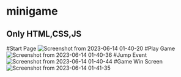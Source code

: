 # minigame
## Only HTML,CSS,JS 


#Start Page
![Screenshot from 2023-06-14 01-40-20](https://github.com/SameeraWijesooriya/mini-game/assets/97948492/91954673-7f4a-4a8d-82b9-ec6af4d8ec26)
#Play Game
![Screenshot from 2023-06-14 01-40-36](https://github.com/SameeraWijesooriya/mini-game/assets/97948492/9324fe5b-61bb-4fe6-a743-d276bd57e32a)
#Jump Event
![Screenshot from 2023-06-14 01-40-44](https://github.com/SameeraWijesooriya/mini-game/assets/97948492/49930367-4ccc-4059-a70e-7cdc0e467d7f)
#Game Win Screen
![Screenshot from 2023-06-14 01-41-35](https://github.com/SameeraWijesooriya/mini-game/assets/97948492/ebf51e37-45dc-47f2-96da-8283bebf9cb0)
